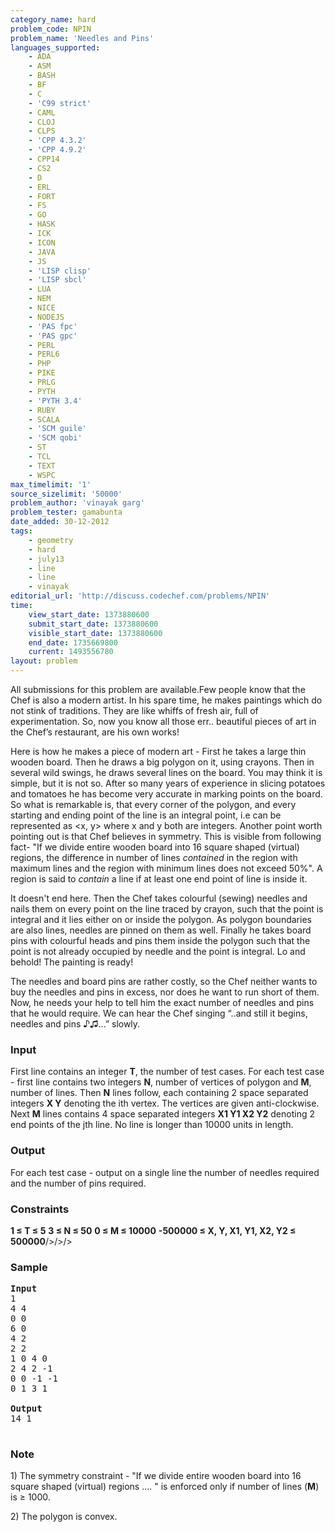 ```yaml
---
category_name: hard
problem_code: NPIN
problem_name: 'Needles and Pins'
languages_supported:
    - ADA
    - ASM
    - BASH
    - BF
    - C
    - 'C99 strict'
    - CAML
    - CLOJ
    - CLPS
    - 'CPP 4.3.2'
    - 'CPP 4.9.2'
    - CPP14
    - CS2
    - D
    - ERL
    - FORT
    - FS
    - GO
    - HASK
    - ICK
    - ICON
    - JAVA
    - JS
    - 'LISP clisp'
    - 'LISP sbcl'
    - LUA
    - NEM
    - NICE
    - NODEJS
    - 'PAS fpc'
    - 'PAS gpc'
    - PERL
    - PERL6
    - PHP
    - PIKE
    - PRLG
    - PYTH
    - 'PYTH 3.4'
    - RUBY
    - SCALA
    - 'SCM guile'
    - 'SCM qobi'
    - ST
    - TCL
    - TEXT
    - WSPC
max_timelimit: '1'
source_sizelimit: '50000'
problem_author: 'vinayak garg'
problem_tester: gamabunta
date_added: 30-12-2012
tags:
    - geometry
    - hard
    - july13
    - line
    - line
    - vinayak
editorial_url: 'http://discuss.codechef.com/problems/NPIN'
time:
    view_start_date: 1373880600
    submit_start_date: 1373880600
    visible_start_date: 1373880600
    end_date: 1735669800
    current: 1493556780
layout: problem
---
```

All submissions for this problem are available.Few people know that the Chef is also a modern artist. In his spare time, he makes paintings which do not stink of traditions. They are like whiffs of fresh air, full of experimentation. So, now you know all those err.. beautiful pieces of art in the Chef’s restaurant, are his own works!

Here is how he makes a piece of modern art - First he takes a large thin wooden board. Then he draws a big polygon on it, using crayons. Then in several wild swings, he draws several lines on the board. You may think it is simple, but it is not so. After so many years of experience in slicing potatoes and tomatoes he has become very accurate in marking points on the board. So what is remarkable is, that every corner of the polygon, and every starting and ending point of the line is an integral point, i.e can be represented as <x, y> where x and y both are integers. Another point worth pointing out is that Chef believes in symmetry. This is visible from following fact- "If we divide entire wooden board into 16 square shaped (virtual) regions, the difference in number of lines *contained* in the region with maximum lines and the region with minimum lines does not exceed 50%". A region is said to *contain* a line if at least one end point of line is inside it.

It doesn't end here. Then the Chef takes colourful (sewing) needles and nails them on every point on the line traced by crayon, such that the point is integral and it lies either on or inside the polygon. As polygon boundaries are also lines, needles are pinned on them as well. Finally he takes board pins with colourful heads and pins them inside the polygon such that the point is not already occupied by needle and the point is integral. Lo and behold! The painting is ready!

The needles and board pins are rather costly, so the Chef neither wants to buy the needles and pins in excess, nor does he want to run short of them. Now, he needs your help to tell him the exact number of needles and pins that he would require. We can hear the Chef singing “..and still it begins, needles and pins ♪♫...” slowly.

### Input

First line contains an integer **T**, the number of test cases. For each test case - first line contains two integers **N**, number of vertices of polygon and **M**, number of lines. Then **N** lines follow, each containing 2 space separated integers **X Y** denoting the ith vertex. The vertices are given anti-clockwise. Next **M** lines contains 4 space separated integers **X1 Y1 X2 Y2** denoting 2 end points of the jth line. No line is longer than 10000 units in length.

### Output

For each test case - output on a single line the number of needles required and the number of pins required.

### Constraints

**1 ≤ T ≤ 5**
**3 ≤ N ≤ 50**
**0 ≤ M ≤ 10000**
**-500000 ≤ X, Y, X1, Y1, X2, Y2 ≤ 500000**/>/>/>

### Sample

<pre>
<b>Input</b>
1
4 4
0 0
6 0
4 2
2 2
1 0 4 0
2 4 2 -1
0 0 -1 -1
0 1 3 1

<b>Output</b>
14 1

</pre>
### Note

1\) The symmetry constraint - "If we divide entire wooden board into 16 square shaped (virtual) regions .... " is enforced only if number of lines (**M**) is ≥ 1000.

2\) The polygon is convex.
